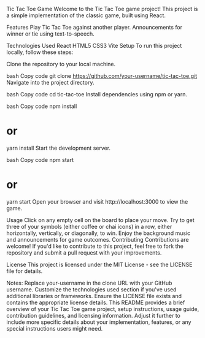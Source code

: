 Tic Tac Toe Game
Welcome to the Tic Tac Toe game project! This project is a simple implementation of the classic game, built using React.

Features
Play Tic Tac Toe against another player.
Announcements for winner or tie using text-to-speech.

Technologies Used
React
HTML5
CSS3
Vite
Setup
To run this project locally, follow these steps:

Clone the repository to your local machine.

bash
Copy code
git clone https://github.com/your-username/tic-tac-toe.git
Navigate into the project directory.

bash
Copy code
cd tic-tac-toe
Install dependencies using npm or yarn.

bash
Copy code
npm install
# or
yarn install
Start the development server.

bash
Copy code
npm start
# or
yarn start
Open your browser and visit http://localhost:3000 to view the game.

Usage
Click on any empty cell on the board to place your move.
Try to get three of your symbols (either coffee or chai icons) in a row, either horizontally, vertically, or diagonally, to win.
Enjoy the background music and announcements for game outcomes.
Contributing
Contributions are welcome! If you'd like to contribute to this project, feel free to fork the repository and submit a pull request with your improvements.

License
This project is licensed under the MIT License - see the LICENSE file for details.

Notes:
Replace your-username in the clone URL with your GitHub username.
Customize the technologies used section if you've used additional libraries or frameworks.
Ensure the LICENSE file exists and contains the appropriate license details.
This README provides a brief overview of your Tic Tac Toe game project, setup instructions, usage guide, contribution guidelines, and licensing information. Adjust it further to include more specific details about your implementation, features, or any special instructions users might need.







